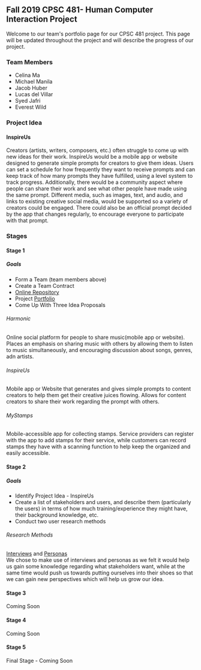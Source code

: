 ## Fall 2019 CPSC 481- Human Computer Interaction Project

Welcome to our team's portfolio page for our CPSC 481 project. This page will be updated throughout the project and will describe the progress of our project.

### Team Members
- Celina Ma  
- Michael Manila  
- Jacob Huber  
- Lucas del Villar  
- Syed Jafri  
- Everest Wild

### Project Idea
#### InspireUs
Creators (artists, writers, composers, etc.) often struggle to come up with new ideas for their work. InspireUs would be a mobile app or website designed to generate simple prompts for creators to give them ideas. Users can set a schedule for how frequently they want to receive prompts and can keep track of how many prompts they have fulfilled, using a level system to track progress. Additionally, there would be a community aspect where people can share their work and see what other people have made using the same prompt. Different media, such as images, text, and audio, and links to existing creative social media, would be supported so a variety of creators could be engaged. There could also be an official prompt decided by the app that changes regularly, to encourage everyone to participate with that prompt.

### Stages
#### Stage 1
##### Goals
- Form a Team (team members above)  
- Create a Team Contract  
- [Online Repository](https://github.com/JacobHuber/CPSC481)  
- Project [Portfolio](https://miklem20.github.io/CPSC481-Project-Portfolio/)  
- Come Up With Three Idea Proposals  

###### Harmonic
Online social platform for people to share music(mobile app or website). Places an emphasis on sharing music with others by allowing them to listen to music simultaneously, and encouraging discussion about songs, genres, adn artists.

###### InspireUs
Mobile app or Website that generates and gives simple prompts to content creators to help them get their creative juices flowing. Allows for content creators to share their work regarding the prompt with others.

###### MyStamps
Mobile-accessible app for collecting stamps. Service providers can register with the app to add stamps for their service, while customers can record stamps they have with a scanning function to help keep the organized and easily accessible.

#### Stage 2
##### Goals
- Identify Project Idea - InspireUs  
- Create a list of stakeholders and users, and describe them (particularly the users) in terms of how much training/experience they might have, their background knowledge, etc.  
- Conduct two user research methods

###### Research Methods
[Interviews](https://github.com/JacobHuber/CPSC481/tree/Stage2/Interviews) and [Personas](https://github.com/JacobHuber/CPSC481/tree/Stage2/Personas)  
We chose to make use of interviews and personas as we felt it would help us gain some knowledge regarding what stakeholders want, while at the same time would push us towards putting ourselves into their shoes so that we can gain new perspectives which will help us grow our idea.  

#### Stage 3
Coming Soon

#### Stage 4
Coming Soon

#### Stage 5
Final Stage - Coming Soon
